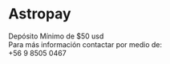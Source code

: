 # Astropay

Depósito Mínimo de $50 usd  
Para más información contactar por medio de:  
+56 9 8505 0467
